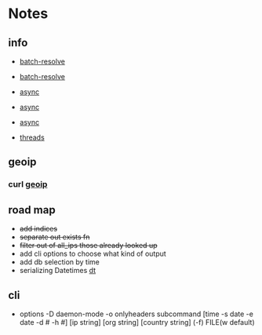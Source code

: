 # Notes

## info

- [batch-resolve](https:-github.com/mersinvald/batch_resolve)
- [batch-resolve](https:-www.reddit.com/r/rust/comments/6a9i9a/batch_resolve_fast_asynchronous_dns_resolver/)

- [async](https:-bryangilbert.com/post/code/rust/adventures-futures-tokio-rust/)
- [async](https:-tech.marksblogg.com/rdns-domain-name-tld-extract-rust.html)
- [async](https:-askubuntu.com/questions/813275/how-to-check-a-bulk-of-ip-for-reverse-dns)

- [threads](https:-users.rust-lang.org/t/please-recommend-a-queue-with-backpressure-for-simple-threads-no-async-yet/68654/3)

## geoip

### curl [geoip](https://api.ipgeolocation.io/ipgeo?apiKey=API_KEY&ip=8.8.8.8)

## road map

- ~~add indices~~
- ~~separate out exists fn~~
- ~~filter out of all_ips those already looked up~~
- add cli options to choose what kind of output
- add db selection by time
- serializing Datetimes [dt](https://docs.rs/bson/latest/bson/struct.DateTime.html)

## cli

- options -D daemon-mode -o onlyheaders subcommand [time -s date -e date -d # -h #] [ip string] [org string] [country string] (-f) FILE(w default)
